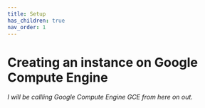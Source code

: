 ```yaml
---
title: Setup
has_children: true
nav_order: 1
---
```


# Creating an instance on Google Compute Engine

_I will be callling Google Compute Engine GCE from here on out._
